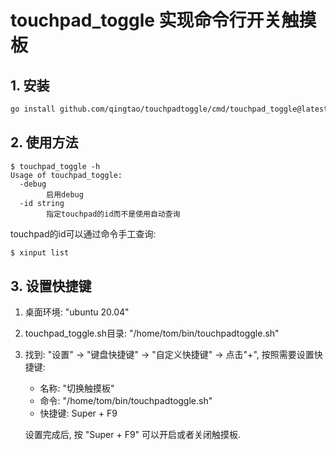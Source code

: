 # touchpad_toggle 实现命令行开关触摸板

## 1. 安装

```sh
go install github.com/qingtao/touchpadtoggle/cmd/touchpad_toggle@latest
```

## 2. 使用方法

```
$ touchpad_toggle -h
Usage of touchpad_toggle:
  -debug
        启用debug
  -id string
        指定touchpad的id而不是使用自动查询
```

touchpad的id可以通过命令手工查询:

```sh
$ xinput list
```

## 3. 设置快捷键

1. 桌面环境: "ubuntu 20.04"
2. touchpad_toggle.sh目录: "/home/tom/bin/touchpadtoggle.sh"
3. 找到: "设置" -> "键盘快捷键" -> "自定义快捷键" -> 点击"+", 按照需要设置快捷键:

   - 名称: "切换触摸板"
   - 命令: "/home/tom/bin/touchpadtoggle.sh"
   - 快捷键: Super + F9


    设置完成后, 按 "Super + F9" 可以开启或者关闭触摸板.


